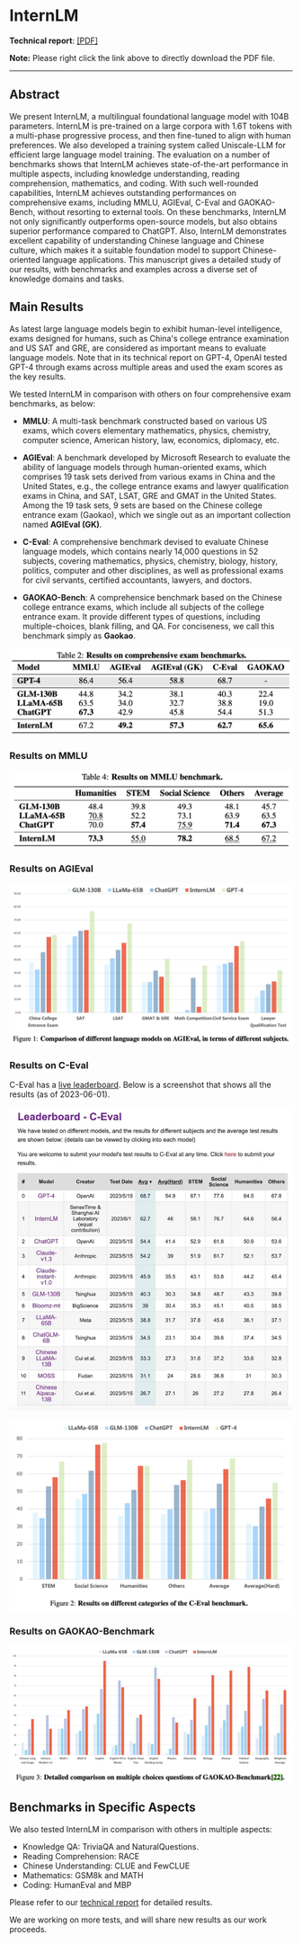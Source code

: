 # InternLM

**Technical report**: [[PDF]](InternLM.pdf)

**Note:** Please right click the link above to directly download the PDF file.

---

## Abstract

We present InternLM, a multilingual foundational language model with 104B parameters. InternLM is pre-trained on a large corpora with 1.6T tokens with a multi-phase progressive process, and then fine-tuned to align with human preferences. We also developed a training system called Uniscale-LLM for efficient large language model training. The evaluation on a number of benchmarks shows that InternLM achieves state-of-the-art performance in multiple aspects, including knowledge understanding, reading comprehension, mathematics, and coding. With such well-rounded capabilities, InternLM achieves outstanding performances on comprehensive exams, including MMLU, AGIEval, C-Eval and GAOKAO-Bench, without resorting to external tools. On these benchmarks, InternLM not only significantly outperforms open-source models, but also obtains superior performance compared to ChatGPT. Also, InternLM demonstrates excellent capability of understanding Chinese language and Chinese culture, which makes it a suitable foundation model to support Chinese-oriented language applications. This manuscript gives a detailed study of our results, with benchmarks and examples across a diverse set of knowledge domains and tasks.

## Main Results

As latest large language models begin to exhibit human-level intelligence, 
exams designed for humans, such as China's college entrance examination and US SAT and GRE, 
are considered as important means to evaluate language models. 
Note that in its technical report on GPT-4, OpenAI tested GPT-4
through exams across multiple areas and used the exam scores as the key results. 

We tested InternLM in comparison with others on four comprehensive exam benchmarks,
as below:

- **MMLU**: 
A multi-task benchmark constructed based on various US exams, 
which covers elementary mathematics, physics, chemistry, computer science, American history, law, economics, diplomacy, etc.

- **AGIEval**:
A benchmark developed by Microsoft Research to evaluate the ability of language models through human-oriented exams, which comprises 19 task sets derived from various exams in China and the United States, e.g., the college entrance exams and lawyer qualification exams in China, and SAT, LSAT, GRE and GMAT in the United States. 
Among the 19 task sets, 9 sets are based on the Chinese college entrance exam (Gaokao), which we single out as an important collection named **AGIEval (GK)**.

- **C-Eval**:
A comprehensive benchmark devised to evaluate Chinese language models, which
contains nearly 14,000 questions in 52 subjects, covering mathematics, physics, 
chemistry, biology, history, politics, computer and other disciplines, as well as 
professional exams for civil servants, certified accountants, lawyers, and doctors.

- **GAOKAO-Bench**:
A comprehensice benchmark based on the Chinese college entrance exams, which 
include all subjects of the college entrance exam. It provide different types 
of questions, including multiple-choices, blank filling, and QA.
For conciseness, we call this benchmark simply as **Gaokao**.

![Exam benchmarks](images/exam.png)

### Results on MMLU

![MMLU](images/MMLU.png)

### Results on AGIEval

![AGIEval](images/AGIEval.png)

### Results on C-Eval

C-Eval has a [live leaderboard](https://cevalbenchmark.com/static/leaderboard.html). Below is a screenshot that shows all
the results (as of 2023-06-01).

![C-Eval leaderboard](images/ceval-leaderboard.jpeg)

![C-Eval](images/C-Eval.png)

### Results on GAOKAO-Benchmark

![GAOKAO-Benchmark](images/gaokao.png)

## Benchmarks in Specific Aspects

We also tested InternLM in comparison with others in multiple aspects:

-  Knowledge QA: TriviaQA and NaturalQuestions.
-  Reading Comprehension: RACE
-  Chinese Understanding: CLUE and FewCLUE
-  Mathematics: GSM8k and MATH
-  Coding: HumanEval and MBP

Please refer to our [technical report](InternLM.pdf) for detailed results.

We are working on more tests, and will share new results as our work proceeds.



